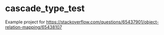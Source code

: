 # cascade_type_test
Example project for https://stackoverflow.com/questions/65437901/object-relation-mapping/65438107
